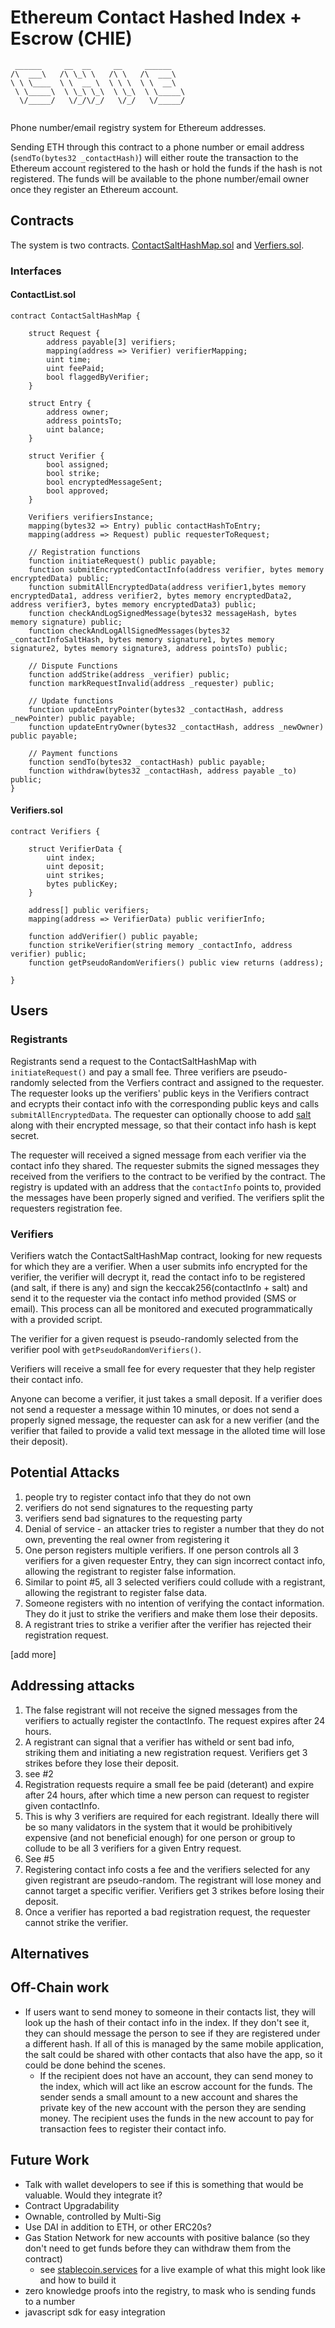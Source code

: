 # Ethereum Contact Hashed Index + Escrow (CHIE)

```
 ______     __  __     __     ______    
/\  ___\   /\ \_\ \   /\ \   /\  ___\   
\ \ \____  \ \  __ \  \ \ \  \ \  __\   
 \ \_____\  \ \_\ \_\  \ \_\  \ \_____\ 
  \/_____/   \/_/\/_/   \/_/   \/_____/ 
                                                                                  
```

Phone number/email registry system for Ethereum addresses.

Sending ETH through this contract to a phone number or email address (`sendTo(bytes32 _contactHash)`) will either route the transaction to the Ethereum account registered to the hash or hold the funds if the hash is not registered. The funds will be available to the phone number/email owner once they register an Ethereum account.

## Contracts

The system is two contracts.
[ContactSaltHashMap.sol](https://github.com/critesjosh/ethereum_phone_book/blob/master/contracts/ContactSaltHashMap.sol)
and [Verfiers.sol](https://github.com/critesjosh/ethereum_phone_book/blob/master/contracts/Verifiers.sol).

### Interfaces

#### ContactList.sol

```
contract ContactSaltHashMap {

    struct Request {
        address payable[3] verifiers;
        mapping(address => Verifier) verifierMapping;
        uint time;
        uint feePaid;
        bool flaggedByVerifier;
    }

    struct Entry {
        address owner;
        address pointsTo;
        uint balance;
    }

    struct Verifier {
        bool assigned;
        bool strike;
        bool encryptedMessageSent;
        bool approved;
    }

    Verifiers verifiersInstance;
    mapping(bytes32 => Entry) public contactHashToEntry;
    mapping(address => Request) public requesterToRequest;

    // Registration functions
    function initiateRequest() public payable;
    function submitEncryptedContactInfo(address verifier, bytes memory encryptedData) public;
    function submitAllEncryptedData(address verifier1,bytes memory encryptedData1, address verifier2, bytes memory encryptedData2, address verifier3, bytes memory encryptedData3) public;
    function checkAndLogSignedMessage(bytes32 messageHash, bytes memory signature) public;
    function checkAndLogAllSignedMessages(bytes32 _contactInfoSaltHash, bytes memory signature1, bytes memory signature2, bytes memory signature3, address pointsTo) public;

    // Dispute Functions
    function addStrike(address _verifier) public;
    function markRequestInvalid(address _requester) public;

    // Update functions
    function updateEntryPointer(bytes32 _contactHash, address _newPointer) public payable;
    function updateEntryOwner(bytes32 _contactHash, address _newOwner) public payable;

    // Payment functions
    function sendTo(bytes32 _contactHash) public payable;
    function withdraw(bytes32 _contactHash, address payable _to) public;
}
```

#### Verifiers.sol

```
contract Verifiers {

    struct VerifierData {
        uint index;
        uint deposit;
        uint strikes;
        bytes publicKey;
    }

    address[] public verifiers;
    mapping(address => VerifierData) public verifierInfo;

    function addVerifier() public payable;
    function strikeVerifier(string memory _contactInfo, address verifier) public;
    function getPseudoRandomVerifiers() public view returns (address);

}
```

## Users

### Registrants

Registrants send a request to the ContactSaltHashMap with `initiateRequest()` and pay a small fee. Three verifiers are pseudo-randomly selected from the Verfiers contract and assigned to the requester. The requester looks up the verifiers' public keys in the Verifiers contract and ecrypts their contact info with the corresponding public keys and calls `submitAllEncryptedData`. The requester can optionally choose to add [salt](https://en.wikipedia.org/wiki/Salt_(cryptography)) along with their encrypted message, so that their contact info hash is kept secret.

The requester will received a signed message from each verifier via the contact info they shared. The requester submits the signed messages they received from the verifiers to the contract to be verified by the contract. The registry is updated with an address that the `contactInfo` points to, provided the messages have been properly signed and verified. The verifiers split the requesters registration fee.

### Verifiers

Verifiers watch the ContactSaltHashMap contract, looking for new requests for which they are a verifier. When a user submits info encrypted for the verifier, the verifier will decrypt it, read the contact info to be registered (and salt, if there is any) and sign the keccak256(contactInfo + salt) and send it to the requester via the contact info method provided (SMS or email). This process can all be monitored and executed programmatically with a provided script.

The verifier for a given request is pseudo-randomly selected from the verifier pool with `getPseudoRandomVerifiers()`.

Verifiers will receive a small fee for every requester that they help register their contact info.

Anyone can become a verifier, it just takes a small deposit. If a verifier does not send a requester a message within 10 minutes, or does not send a properly signed message, the requester can ask for a new verifier (and the verifier that failed to provide a valid text message in the alloted time will lose their deposit).

## Potential Attacks

1. people try to register contact info that they do not own
2. verifiers do not send signatures to the requesting party
3. verifiers send bad signatures to the requesting party
4. Denial of service - an attacker tries to register a number that they do not own, preventing the real owner from registering it
5. One person registers multiple verifiers. If one person controls all 3 verifiers for a given requester Entry, they can sign incorrect contact info, allowing the registrant to register false information. 
6. Similar to point #5, all 3 selected verifiers could collude with a registrant, allowing the registrant to register false data.
7. Someone registers with no intention of verifying the contact information. They do it just to strike the verifiers and make them lose their deposits.
8. A registrant tries to strike a verifier after the verifier has rejected their registration request.

[add more]

## Addressing attacks

1. The false registrant will not receive the signed messages from the verifiers to actually register the contactInfo. The request expires after 24 hours.
2. A registrant can signal that a verifier has witheld or sent bad info, striking them and initiating a new registration request. Verifiers get 3 strikes before they lose their deposit.
3. see #2
4. Registration requests require a small fee be paid (deterant) and expire after 24 hours, after which time a new person can request to register given contactInfo.
5. This is why 3 verifiers are required for each registrant. Ideally there will be so many validators in the system that it would be prohibitively expensive (and not beneficial enough) for one person or group to collude to be all 3 verifiers for a given Entry request.
6. See #5
7. Registering contact info costs a fee and the verifiers selected for any given registrant are pseudo-random. The registrant will lose money and cannot target a specific verifier. Verifiers get 3 strikes before losing their deposit.
8. Once a verifier has reported a bad registration request, the requester cannot strike the verifier.

## Alternatives

## Off-Chain work

- If users want to send money to someone in their contacts list, they will look up the hash of their contact info in the index. If they don't see it, they can should message the person to see if they are registered under a different hash. If all of this is managed by the same mobile application, the salt could be shared with other contacts that also have the app, so it could be done behind the scenes. 
    - If the recipient does not have an account, they can send money to the index, which will act like an escrow account for the funds. The sender sends a small amount to a new account and shares the private key of the new account with the person they are sending money. The recipient uses the funds in the new account to pay for transaction fees to register their contact info.

## Future Work

- Talk with wallet developers to see if this is something that would be valuable. Would they integrate it?
- Contract Upgradability
- Ownable, controlled by Multi-Sig
- Use DAI in addition to ETH, or other ERC20s?
- Gas Station Network for new accounts with positive balance (so they don't need to get funds before they can withdraw them from the contract)
    - see [stablecoin.services](https://stablecoin.services/about.html) for a live example of what this might look like and how to build it
- zero knowledge proofs into the registry, to mask who is sending funds to a number
- javascript sdk for easy integration
